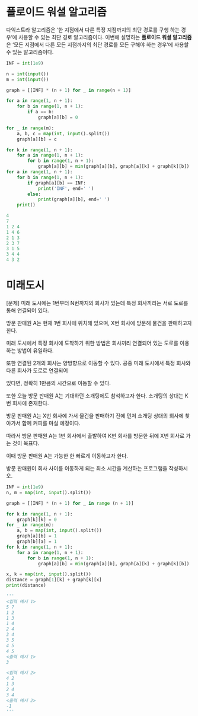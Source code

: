 # 플로이드 워셜 알고리즘

다익스트라 알고리즘은 ‘한 지점에서 다른 특정 지점까지의 최단 경로를 구행 하는 경우’에 사용할 수 있는 최단 경로 알고리즘이다. 이번에 설명하는 **플로이드 워셜 알고리즘**은 ‘모든 지점에서 다른 모든 지점까지의 최단 경로를 모든 구해야 하는 경우’에 사용할 수 있는 알고리즘이다.

```python
INF = int(1e9)

n = int(input())
m = int(input())

graph = [[INF] * (n + 1) for _ in range(n + 1)]

for a in range(1, n + 1):
    for b in range(1, n + 1):
        if a == b:
            graph[a][b] = 0

for _ in range(m):
    a, b, c = map(int, input().split())
    graph[a][b] = c

for k in range(1, n + 1):
    for a in range(1, n + 1):
        for b in range(1, n + 1):
            graph[a][b] = min(graph[a][b], graph[a][k] + graph[k][b])
for a in range(1, n + 1):
    for b in range(1, n + 1):
        if graph[a][b] == INF:
            print('INF', end=' ')
        else:
            print(graph[a][b], end=' ')
    print()
```

```python
4
7
1 2 4
1 4 6
2 1 3
2 3 7
3 1 5
3 4 4
4 3 2
```

# 미래도시 
[문제]
미래 도시에는 1번부터 N번까지의 회사가 있는데 특정 회사끼리는 서로 도로를 통해 연결되어 있다.

 

방문 판매원 A는 현재 1번 회사에 위치해 있으며, X번 회사에 방문해 물건을 판매하고자 한다.

 

미래 도시에서 특정 회사에 도착하기 위한 방법은 회사끼리 연결되어 있는 도로를 이용하는 방법이 유일하다.

 

또한 연결된 2개의 회사는 양방향으로 이동할 수 있다. 공중 미래 도시에서 특정 회사와 다른 회사가 도로로 연결되어

 

있다면, 정확히 1만큼의 시간으로 이동할 수 있다.

 

또한 오늘 방문 판매원 A는 기대하던 소개팅에도 참석하고자 한다. 소개팅의 상대는 K번 회사에 존재한다.

 

방문 판매원 A는 X번 회사에 가서 물건을 판매하기 전에 먼저 소개팅 상대의 회사에 찾아가서 함께 커피를 마실 예정이다.

 

따라서 방문 판매원 A는 1번 회사에서 출발하여 K번 회사를 방문한 뒤에 X번 회사로 가는 것이 목표다.

 

이때 방문 판매원 A는 가능한 한 빠르게 이동하고자 한다. 

 

방문 판매원이 회사 사이를 이동하게 되는 최소 시간을 계산하는 프로그램을 작성하시오.




```python
INF = int(1e9)
n, m = map(int, input().split())

graph = [[INF] * (n + 1) for _ in range (n + 1)]

for k in range(1, n + 1):
    graph[k][k] = 0
for _ in range(m):
    a, b = map(int, input().split())
    graph[a][b] = 1
    graph[b][a] = 1
for k in range(1, n + 1):
    for a in range(1, n + 1):
        for b in range(1, n + 1):
            graph[a][b] = min(graph[a][b], graph[a][k] + graph[k][b])

x, k = map(int, input().split())
distance = graph[1][k] + graph[k][x]
print(distance)

'''
<입력 예시 1>
5 7
1 2
1 3
1 4
2 4
3 4
3 5
4 5
4 5
<출력 예시 1>
3

<입력 예시 2>
4 2
1 3
2 4
3 4
<출력 예시 2>
-1
'''

```
